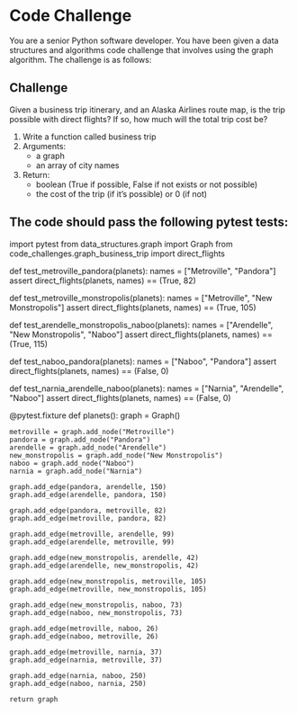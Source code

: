 # Code Challenge

You are a senior Python software developer. You have been given a data structures and algorithms code challenge that involves using the graph algorithm. The challenge is as follows:

## Challenge

Given a business trip itinerary, and an Alaska Airlines route map, is the trip possible with direct flights? If so, how much will the total trip cost be?

1. Write a function called business trip
2. Arguments:
   - a graph
   - an array of city names
3. Return:
   - boolean (True if possible, False if not exists or not possible)
   - the cost of the trip (if it’s possible) or 0 (if not)

## The code should pass the following pytest tests:

import pytest
from data_structures.graph import Graph
from code_challenges.graph_business_trip import direct_flights

def test_metroville_pandora(planets):
    names = ["Metroville", "Pandora"]
    assert direct_flights(planets, names) == (True, 82)

def test_metroville_monstropolis(planets):
    names = ["Metroville", "New Monstropolis"]
    assert direct_flights(planets, names) == (True, 105)

def test_arendelle_monstropolis_naboo(planets):
    names = ["Arendelle", "New Monstropolis", "Naboo"]
    assert direct_flights(planets, names) == (True, 115)

def test_naboo_pandora(planets):
    names = ["Naboo", "Pandora"]
    assert direct_flights(planets, names) == (False, 0)

def test_narnia_arendelle_naboo(planets):
    names = ["Narnia", "Arendelle", "Naboo"]
    assert direct_flights(planets, names) == (False, 0)

@pytest.fixture
def planets():
    graph = Graph()

    metroville = graph.add_node("Metroville")
    pandora = graph.add_node("Pandora")
    arendelle = graph.add_node("Arendelle")
    new_monstropolis = graph.add_node("New Monstropolis")
    naboo = graph.add_node("Naboo")
    narnia = graph.add_node("Narnia")

    graph.add_edge(pandora, arendelle, 150)
    graph.add_edge(arendelle, pandora, 150)

    graph.add_edge(pandora, metroville, 82)
    graph.add_edge(metroville, pandora, 82)

    graph.add_edge(metroville, arendelle, 99)
    graph.add_edge(arendelle, metroville, 99)

    graph.add_edge(new_monstropolis, arendelle, 42)
    graph.add_edge(arendelle, new_monstropolis, 42)

    graph.add_edge(new_monstropolis, metroville, 105)
    graph.add_edge(metroville, new_monstropolis, 105)

    graph.add_edge(new_monstropolis, naboo, 73)
    graph.add_edge(naboo, new_monstropolis, 73)

    graph.add_edge(metroville, naboo, 26)
    graph.add_edge(naboo, metroville, 26)

    graph.add_edge(metroville, narnia, 37)
    graph.add_edge(narnia, metroville, 37)

    graph.add_edge(narnia, naboo, 250)
    graph.add_edge(naboo, narnia, 250)

    return graph
